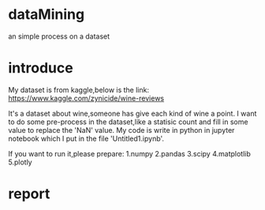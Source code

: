 # dataMining
an simple process on a dataset

# introduce
My dataset is from kaggle,below is the link:
https://www.kaggle.com/zynicide/wine-reviews

It's a dataset about wine,someone has give each kind of wine a point.
I want to do some pre-process in the dataset,like a statisic count and fill in some value to replace the 'NaN' value.
My code is write in python in jupyter notebook which I put in the file 'Untitled1.ipynb'.

If you want to run it,please prepare:
1.numpy
2.pandas
3.scipy
4.matplotlib
5.plotly

# report

